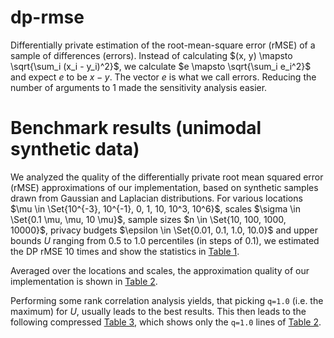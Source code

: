 # dp-rmse
Differentially private estimation of the root-mean-square error (rMSE) of a sample of differences (errors). Instead of calculating $(x, y) \mapsto \sqrt{\sum_i (x_i - y_i)^2}$, we calculate $e \mapsto \sqrt{\sum_i e_i^2}$ and expect $e$ to be $x - y$. The vector $e$ is what we call errors.
Reducing the number of arguments to 1 made the sensitivity analysis easier.

# Benchmark results (unimodal synthetic data)
We analyzed the quality of the differentially private root mean squared error (rMSE)
approximations of our implementation, based on synthetic samples drawn from Gaussian
and Laplacian distributions. For various 
locations $\mu \in \Set{10^{-3}, 10^{-1}, 0, 1, 10, 10^3, 10^6}$,
scales $\sigma \in \Set{0.1 \mu, \mu, 10 \mu}$,
sample sizes $n \in \Set{10, 100, 1000, 10000}$,
privacy budgets $\epsilon \in \Set{0.01, 0.1, 1.0, 10.0}$ and 
upper bounds $U$ ranging from 0.5 to 1.0 percentiles (in steps of 0.1),
we estimated the DP rMSE 10 times and show the statistics in [Table 1](table_1.md).

Averaged over the locations and scales, the approximation quality of our implementation is shown in [Table 2](table_2.md).

Performing some rank correlation analysis yields, that picking `q=1.0` (i.e. the maximum) for $U$, usually leads to the best results. This then leads to the following compressed [Table 3](table_3.md), which shows only the `q=1.0` lines of [Table 2](table_2.md).
